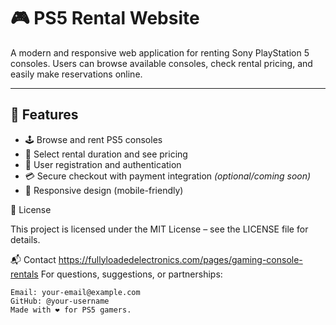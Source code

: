 # 🎮 PS5 Rental Website

A modern and responsive web application for renting Sony PlayStation 5 consoles. Users can browse available consoles, check rental pricing, and easily make reservations online.

---

## 📌 Features

- 🕹️ Browse and rent PS5 consoles
- 📅 Select rental duration and see pricing
- 👤 User registration and authentication
- 💳 Secure checkout with payment integration *(optional/coming soon)*
- 📱 Responsive design (mobile-friendly)

📄 License

This project is licensed under the MIT License – see the LICENSE file for details.


📬 Contact
https://fullyloadedelectronics.com/pages/gaming-console-rentals
For questions, suggestions, or partnerships:

    Email: your-email@example.com
    GitHub: @your-username
    Made with ❤️ for PS5 gamers.
